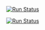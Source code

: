 
[![Run Status](https://api.shippable.com/projects/59e114fc9b476b0700c41123/badge?branch=master)](https://app.shippable.com/projects/59e114fc9b476b0700c41123)

[![Run Status](https://api.shippable.com/projects/59e114fc9b476b0700c41123/coverageBadge?branch=master)]()